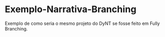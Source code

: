 # Exemplo-Narrativa-Branching
Exemplo de como seria o mesmo projeto do DyNT se fosse feito em Fully Branching.
